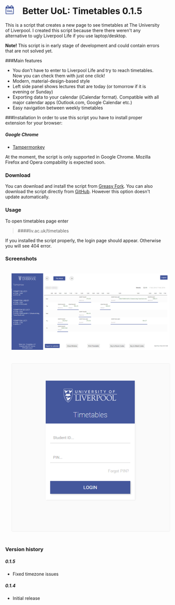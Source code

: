 <img src="icon-128x128.png?raw=true" width="28" height="28" style="margin-right: 20px;" /> Better UoL: Timetables 0.1.5
==================================
This is a script that creates a new page to see timetables at The University of Liverpool. I created this script because there there weren't any alternative to ugly Liverpool Life if you use laptop/desktop.

**Note!** This script is in early stage of development and could contain errors that are not solved yet.

###Main features
- You don't have to enter to Liverpool Life and try to reach timetables. Now you can check them with just one click!
- Modern, material-design-based style
- Left side panel shows lectures that are today (or tomorrow if it is evening or Sunday)
- Exporting data to your calendar (iCalendar format). Compatible with all major calendar apps (Outlook.com, Google Calendar etc.)
- Easy navigation between weekly timetables

###Installation
In order to use this script you have to install proper extension for your browser:
##### Google Chrome
* [Tampermonkey](https://chrome.google.com/webstore/detail/tampermonkey/dhdgffkkebhmkfjojejmpbldmpobfkfo)

At the moment, the script is only supported in Google Chrome. Mozilla Firefox and Opera compability is expected soon.

### Download
You can download and install the script from [Greasy Fork](https://greasyfork.org/en/scripts/17806-better-uol-timetables).
You can also download the script directly from [GitHub](https://raw.githubusercontent.com/JoJk0/JJK-UoL-Timetables/master/betterUoLTimetables.js). However this option doesn't update automatically.

### Usage
To open timetables page enter

> ####liv.ac.uk/timetables

If you installed the script properly, the login page should appear. Otherwise you will see 404 error.

### Screenshots

<img src="screenshot1.PNG?raw=true" width="600" style="margin: 20px; border-radius: 3px: border: 1px solid #eee" />
<img src="screenshot2.PNG?raw=true" width="600" style="margin: 20px; border-radius: 3px; border: 1px solid #eee" />

### Version history

##### 0.1.5
- Fixed timezone issues

##### 0.1.4
- Initial release
